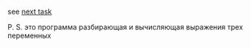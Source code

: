 see [next task](https://github.com/Ruslan227/sem-2/tree/master/Java/labs/5hw_ariphmetic_parser)

P. S. это программа разбирающая и вычисляющая выражения трех переменных